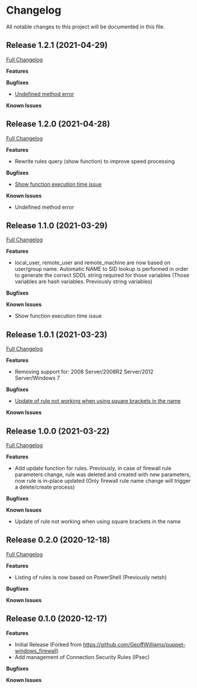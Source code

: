 # Changelog

All notable changes to this project will be documented in this file.

## Release 1.2.1 (2021-04-29)

[Full Changelog](https://github.com/webalexeu/puppet-windows_firewall/compare/v1.2.0...v1.2.1)

**Features**

**Bugfixes**

- [Undefined method error](https://github.com/webalexeu/puppet-windows_firewall/issues/11)

**Known Issues**

## Release 1.2.0 (2021-04-28)

[Full Changelog](https://github.com/webalexeu/puppet-windows_firewall/compare/v1.1.0...v1.2.0)

**Features**

- Rewrite rules query (show function) to improve speed processing

**Bugfixes**

- [Show function execution time issue](https://github.com/webalexeu/puppet-windows_firewall/issues/9)

**Known Issues**

- Undefined method error

## Release 1.1.0 (2021-03-29)

[Full Changelog](https://github.com/webalexeu/puppet-windows_firewall/compare/v1.0.1...v1.1.0)

**Features**

- local_user, remote_user and remote_machine are now based on user/group name. Automatic NAME to SID lookup is performed in order to generate the correct SDDL string required for those variables (Those variables are hash variables. Previously string variables)

**Bugfixes**

**Known Issues**

- Show function execution time issue

## Release 1.0.1 (2021-03-23)

[Full Changelog](https://github.com/webalexeu/puppet-windows_firewall/compare/v1.0.0...v1.0.1)

**Features**

- Removing support for: 2008 Server/2008R2 Server/2012 Server/Windows 7

**Bugfixes**

- [Update of rule not working when using square brackets in the name](https://github.com/webalexeu/puppet-windows_firewall/issues/6)

**Known Issues**

## Release 1.0.0 (2021-03-22)

[Full Changelog](https://github.com/webalexeu/puppet-windows_firewall/compare/v0.2.0...v1.0.0)

**Features**

- Add update function for rules. Previously, in case of firewall rule parameters change, rule was deleted and created with new parameters, now rule is in-place updated (Only firewall rule name change will trigger a delete/create process)

**Bugfixes**

**Known Issues**

- Update of rule not working when using square brackets in the name

## Release 0.2.0 (2020-12-18)

[Full Changelog](https://github.com/webalexeu/puppet-windows_firewall/compare/v0.1.0...v0.2.0)

**Features**

- Listing of rules is now based on PowerShell (Previously netsh)

**Bugfixes**

**Known Issues**

## Release 0.1.0 (2020-12-17)

**Features**

- Initial Release (Forked from https://github.com/GeoffWilliams/puppet-windows_firewall)
- Add management of Connection Security Rules (IPsec)

**Bugfixes**

**Known Issues**

